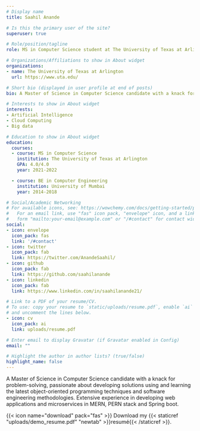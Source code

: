```yaml
---
# Display name
title: Saahil Anande

# Is this the primary user of the site?
superuser: true

# Role/position/tagline
role: MS in Computer Science student at The University of Texas at Arlington

# Organizations/Affiliations to show in About widget
organizations:
- name: The University of Texas at Arlington
  url: https://www.uta.edu/

# Short bio (displayed in user profile at end of posts)
bio: A Master of Science in Computer Science candidate with a knack for problem-solving, passionate about developing solutions using and learning the latest object-oriented programming techniques and software engineering methodologies.

# Interests to show in About widget
interests:
- Artificial Intelligence
- Cloud Computing
- Big data

# Education to show in About widget
education:
  courses:
  - course: MS in Computer Science
    institution: The University of Texas at Arlington
    GPA: 4.0/4.0
    year: 2021-2022

  - course: BE in Computer Engineering
    institution: University of Mumbai
    year: 2014-2018

# Social/Academic Networking
# For available icons, see: https://wowchemy.com/docs/getting-started/page-builder/#icons
#   For an email link, use "fas" icon pack, "envelope" icon, and a link in the
#   form "mailto:your-email@example.com" or "/#contact" for contact widget.
social:
- icon: envelope
  icon_pack: fas
  link: '/#contact'
- icon: twitter
  icon_pack: fab
  link: https://twitter.com/AnandeSaahil/
- icon: github
  icon_pack: fab
  link: https://github.com/saahilanande
- icon: linkedin
  icon_pack: fab
  link: https://www.linkedin.com/in/saahilanande21/

# Link to a PDF of your resume/CV.
# To use: copy your resume to `static/uploads/resume.pdf`, enable `ai` icons in `params.toml`, 
# and uncomment the lines below.
- icon: cv
  icon_pack: ai
  link: uploads/resume.pdf

# Enter email to display Gravatar (if Gravatar enabled in Config)
email: ""

# Highlight the author in author lists? (true/false)
highlight_name: false
---
```


A Master of Science in Computer Science candidate with a knack for problem-solving, passionate about developing solutions using and learning the latest object-oriented programming techniques and software engineering methodologies. Extensive experience in developing web applications and microservices in MERN, PERN stack and Spring boot.

{{< icon name="download" pack="fas" >}} Download my {{< staticref "uploads/demo_resume.pdf" "newtab" >}}resumé{{< /staticref >}}.
